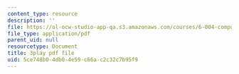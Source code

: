 ```yaml
---
content_type: resource
description: ''
file: https://ol-ocw-studio-app-qa.s3.amazonaws.com/courses/6-004-computation-structures-spring-2017/5ce748b04db04e59c66ac2c32c7b95f9_i1tUBZLWD3o.pdf
file_type: application/pdf
parent_uid: null
resourcetype: Document
title: 3play pdf file
uid: 5ce748b0-4db0-4e59-c66a-c2c32c7b95f9
---
```

